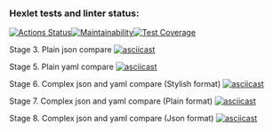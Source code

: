 ### Hexlet tests and linter status:
[![Actions Status](https://github.com/ToLive/frontend-project-lvl2/workflows/hexlet-check/badge.svg)](https://github.com/ToLive/frontend-project-lvl2/actions)[![Maintainability](https://api.codeclimate.com/v1/badges/89cead671c969f0b6234/maintainability)](https://codeclimate.com/github/ToLive/frontend-project-lvl2/maintainability)[![Test Coverage](https://api.codeclimate.com/v1/badges/89cead671c969f0b6234/test_coverage)](https://codeclimate.com/github/ToLive/frontend-project-lvl2/test_coverage)


Stage 3. Plain json compare
[![asciicast](https://asciinema.org/a/w7AacnpmlmOuWc99TBVl2wSMy.svg)](https://asciinema.org/a/w7AacnpmlmOuWc99TBVl2wSMy)


Stage 5. Plain yaml compare
[![asciicast](https://asciinema.org/a/2FInx3P5DyjmBSVjbtmyycoIH.svg)](https://asciinema.org/a/2FInx3P5DyjmBSVjbtmyycoIH)

Stage 6. Complex json and yaml compare (Stylish format)
[![asciicast](https://asciinema.org/a/6tRoGvlAKYoXGTrQxSqMUsECL.svg)](https://asciinema.org/a/6tRoGvlAKYoXGTrQxSqMUsECL)

Stage 7. Complex json and yaml compare (Plain format)
[![asciicast](https://asciinema.org/a/SnmkRDOXGqCodzvB7L9NksDCS.svg)](https://asciinema.org/a/SnmkRDOXGqCodzvB7L9NksDCS)

Stage 8. Complex json and yaml compare (Json format)
[![asciicast](https://asciinema.org/a/kpCVhMMQyqLliFxACnm1g4jvz.svg)](https://asciinema.org/a/kpCVhMMQyqLliFxACnm1g4jvz)